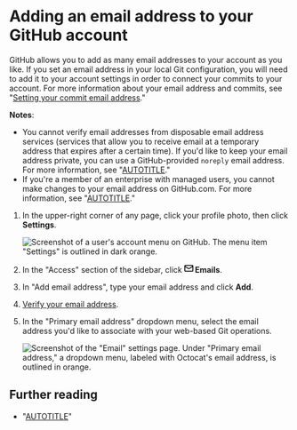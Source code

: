 # Adding an email address to your GitHub account

GitHub allows you to add as many email addresses to your account as you like. If you set an email address in your local Git configuration, you will need to add it to your account settings in order to connect your commits to your account. For more information about your email address and commits, see "[Setting your commit email address](/articles/setting-your-commit-email-address/)."

<div class="ghd-spotlight ghd-spotlight-note border rounded-1 my-3 p-3 f5 color-border-accent-emphasis color-bg-accent">

**Notes**:
- You cannot verify email addresses from disposable email address services (services that allow you to receive email at a temporary address that expires after a certain time). If you'd like to keep your email address private, you can use a GitHub-provided `noreply` email address. For more information, see "[AUTOTITLE](/account-and-profile/setting-up-and-managing-your-personal-account-on-github/managing-email-preferences/setting-your-commit-email-address#setting-your-commit-email-address-on-github)."
- If you're a member of an enterprise with managed users, you cannot make changes to your email address on GitHub.com. For more information, see "[AUTOTITLE](/get-started/learning-about-github/types-of-github-accounts#enterprise-managed-users)."

</div>

1. In the upper-right corner of any page, click your profile photo, then click **Settings**.

    ![Screenshot of a user's account menu on GitHub. The menu item "Settings" is outlined in dark orange.](/assets/images/help/settings/userbar-account-settings.png)

1. In the "Access" section of the sidebar, click **<svg version="1.1" width="16" height="16" viewBox="0 0 16 16" class="octicon octicon-mail" aria-hidden="true"><path d="M1.75 2h12.5c.966 0 1.75.784 1.75 1.75v8.5A1.75 1.75 0 0 1 14.25 14H1.75A1.75 1.75 0 0 1 0 12.25v-8.5C0 2.784.784 2 1.75 2ZM1.5 12.251c0 .138.112.25.25.25h12.5a.25.25 0 0 0 .25-.25V5.809L8.38 9.397a.75.75 0 0 1-.76 0L1.5 5.809v6.442Zm13-8.181v-.32a.25.25 0 0 0-.25-.25H1.75a.25.25 0 0 0-.25.25v.32L8 7.88Z"></path></svg> Emails**.

1. In "Add email address", type your email address and click **Add**.
1. [Verify your email address](/get-started/signing-up-for-github/verifying-your-email-address).

1. In the "Primary email address" dropdown menu, select the email address you'd like to associate with your web-based Git operations.

   ![Screenshot of the "Email" settings page. Under "Primary email address," a dropdown menu, labeled with Octocat's email address, is outlined in orange.](/assets/images/help/settings/email-primary.png)

## Further reading

- "[AUTOTITLE](/account-and-profile/setting-up-and-managing-your-personal-account-on-github/managing-email-preferences)"
